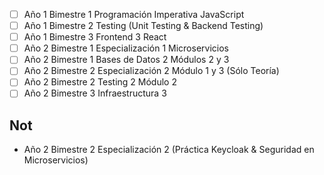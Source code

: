 - [ ] Año 1 Bimestre 1 Programación Imperativa JavaScript
- [ ] Año 1 Bimestre 2 Testing (Unit Testing & Backend Testing)
- [ ] Año 1 Bimestre 3 Frontend 3 React
- [ ] Año 2 Bimestre 1 Especialización 1 Microservicios
- [ ] Año 2 Bimestre 1 Bases de Datos 2 Módulos 2 y 3
- [ ] Año 2 Bimestre 2 Especialización 2 Módulo 1 y 3 (Sólo Teoría)
- [ ] Año 2 Bimestre 2 Testing 2 Módulo 2
- [ ] Año 2 Bimestre 3 Infraestructura 3
## Not
* Año 2 Bimestre 2 Especialización 2 (Práctica Keycloak & Seguridad en Microservicios)